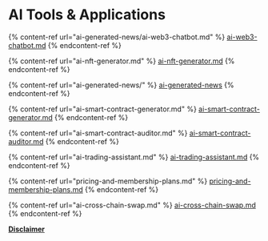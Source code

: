 # AI Tools & Applications



{% content-ref url="ai-generated-news/ai-web3-chatbot.md" %}
[ai-web3-chatbot.md](ai-generated-news/ai-web3-chatbot.md)
{% endcontent-ref %}

{% content-ref url="ai-nft-generator.md" %}
[ai-nft-generator.md](ai-nft-generator.md)
{% endcontent-ref %}

{% content-ref url="ai-generated-news/" %}
[ai-generated-news](ai-generated-news/)
{% endcontent-ref %}

{% content-ref url="ai-smart-contract-generator.md" %}
[ai-smart-contract-generator.md](ai-smart-contract-generator.md)
{% endcontent-ref %}

{% content-ref url="ai-smart-contract-auditor.md" %}
[ai-smart-contract-auditor.md](ai-smart-contract-auditor.md)
{% endcontent-ref %}

{% content-ref url="ai-trading-assistant.md" %}
[ai-trading-assistant.md](ai-trading-assistant.md)
{% endcontent-ref %}

{% content-ref url="pricing-and-membership-plans.md" %}
[pricing-and-membership-plans.md](pricing-and-membership-plans.md)
{% endcontent-ref %}

{% content-ref url="ai-cross-chain-swap.md" %}
[ai-cross-chain-swap.md](ai-cross-chain-swap.md)
{% endcontent-ref %}

[**Disclaimer**](../../misc/legal-docs/disclaimer.md)
